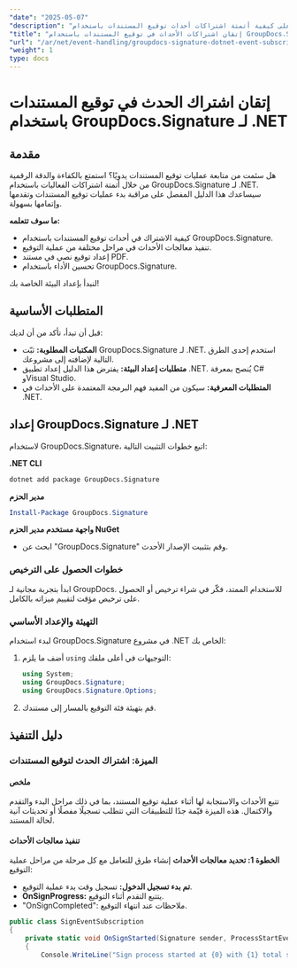 ```yaml
---
"date": "2025-05-07"
"description": "تعرّف على كيفية أتمتة اشتراكات أحداث توقيع المستندات باستخدام GroupDocs.Signature لـ .NET. اكتشف كيفية تتبع عملية التوقيع ومراقبتها بكفاءة."
"title": "إتقان اشتراكات الأحداث في توقيع المستندات باستخدام GroupDocs.Signature لـ .NET | دليل خطوة بخطوة"
"url": "/ar/net/event-handling/groupdocs-signature-dotnet-event-subscription/"
"weight": 1
type: docs
---
```

# إتقان اشتراك الحدث في توقيع المستندات باستخدام GroupDocs.Signature لـ .NET

## مقدمة

هل سئمت من متابعة عمليات توقيع المستندات يدويًا؟ استمتع بالكفاءة والدقة الرقمية من خلال أتمتة اشتراكات الفعاليات باستخدام GroupDocs.Signature لـ .NET. سيساعدك هذا الدليل المفصل على مراقبة بدء عمليات توقيع المستندات وتقدمها وإتمامها بسهولة.

**ما سوف تتعلمه:**
- كيفية الاشتراك في أحداث توقيع المستندات باستخدام GroupDocs.Signature.
- تنفيذ معالجات الأحداث في مراحل مختلفة من عملية التوقيع.
- إعداد توقيع نصي في مستند PDF.
- تحسين الأداء باستخدام GroupDocs.Signature.

لنبدأ بإعداد البيئة الخاصة بك!

## المتطلبات الأساسية

قبل أن تبدأ، تأكد من أن لديك:

- **المكتبات المطلوبة:** ثبّت GroupDocs.Signature لـ .NET. استخدم إحدى الطرق التالية لإضافته إلى مشروعك.
- **متطلبات إعداد البيئة:** يفترض هذا الدليل إعداد تطبيق .NET. يُنصح بمعرفة C# وVisual Studio.
- **المتطلبات المعرفية:** سيكون من المفيد فهم البرمجة المعتمدة على الأحداث في .NET.

## إعداد GroupDocs.Signature لـ .NET

لاستخدام GroupDocs.Signature، اتبع خطوات التثبيت التالية:

**.NET CLI**
```bash
dotnet add package GroupDocs.Signature
```

**مدير الحزم**
```powershell
Install-Package GroupDocs.Signature
```

**واجهة مستخدم مدير الحزم NuGet**
- ابحث عن "GroupDocs.Signature" وقم بتثبيت الإصدار الأحدث.

### خطوات الحصول على الترخيص

ابدأ بتجربة مجانية لـ GroupDocs. للاستخدام الممتد، فكّر في شراء ترخيص أو الحصول على ترخيص مؤقت لتقييم ميزاته بالكامل.

### التهيئة والإعداد الأساسي

لبدء استخدام GroupDocs.Signature في مشروع .NET الخاص بك:
1. أضف ما يلزم `using` التوجيهات في أعلى ملفك:
   ```csharp
   using System;
   using GroupDocs.Signature;
   using GroupDocs.Signature.Options;
   ```
2. قم بتهيئة فئة التوقيع بالمسار إلى مستندك.

## دليل التنفيذ

### الميزة: اشتراك الحدث لتوقيع المستندات

#### ملخص

تتبع الأحداث والاستجابة لها أثناء عملية توقيع المستند، بما في ذلك مراحل البدء والتقدم والاكتمال. هذه الميزة قيّمة جدًا للتطبيقات التي تتطلب تسجيلًا مفصلًا أو تحديثات آنية لحالة المستند.

#### تنفيذ معالجات الأحداث

**الخطوة 1: تحديد معالجات الأحداث**
إنشاء طرق للتعامل مع كل مرحلة من مراحل عملية التوقيع:
- **تم بدء تسجيل الدخول:** تسجيل وقت بدء عملية التوقيع.
- **OnSignProgress:** يتتبع التقدم أثناء التوقيع.
- "OnSignCompleted": ملاحظات عند انتهاء التوقيع.

```csharp
public class SignEventSubscription
{
    private static void OnSignStarted(Signature sender, ProcessStartEventArgs args)
    {
        Console.WriteLine("Sign process started at {0} with {1} total signatures to be put in document\